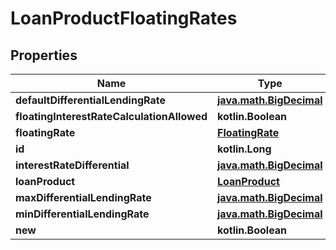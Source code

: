 
# LoanProductFloatingRates

## Properties
| Name | Type | Description | Notes |
| ------------ | ------------- | ------------- | ------------- |
| **defaultDifferentialLendingRate** | [**java.math.BigDecimal**](java.math.BigDecimal.md) |  |  [optional] |
| **floatingInterestRateCalculationAllowed** | **kotlin.Boolean** |  |  [optional] |
| **floatingRate** | [**FloatingRate**](FloatingRate.md) |  |  [optional] |
| **id** | **kotlin.Long** |  |  [optional] |
| **interestRateDifferential** | [**java.math.BigDecimal**](java.math.BigDecimal.md) |  |  [optional] |
| **loanProduct** | [**LoanProduct**](LoanProduct.md) |  |  [optional] |
| **maxDifferentialLendingRate** | [**java.math.BigDecimal**](java.math.BigDecimal.md) |  |  [optional] |
| **minDifferentialLendingRate** | [**java.math.BigDecimal**](java.math.BigDecimal.md) |  |  [optional] |
| **new** | **kotlin.Boolean** |  |  [optional] |



